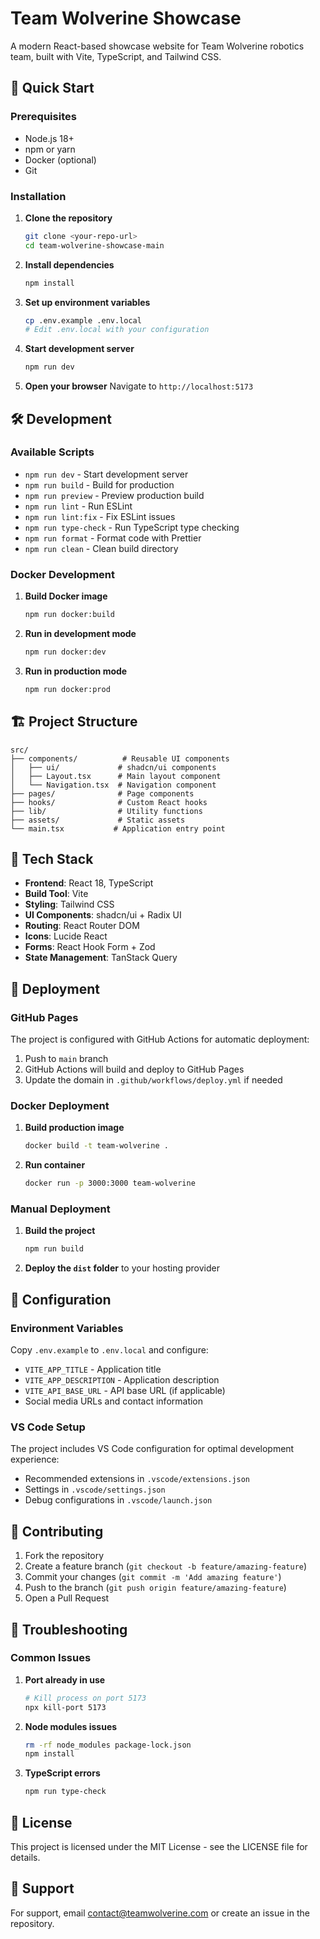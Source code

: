 # Team Wolverine Showcase

A modern React-based showcase website for Team Wolverine robotics team, built with Vite, TypeScript, and Tailwind CSS.

## 🚀 Quick Start

### Prerequisites

- Node.js 18+ 
- npm or yarn
- Docker (optional)
- Git

### Installation

1. **Clone the repository**
   ```bash
   git clone <your-repo-url>
   cd team-wolverine-showcase-main
   ```

2. **Install dependencies**
   ```bash
   npm install
   ```

3. **Set up environment variables**
   ```bash
   cp .env.example .env.local
   # Edit .env.local with your configuration
   ```

4. **Start development server**
   ```bash
   npm run dev
   ```

5. **Open your browser**
   Navigate to `http://localhost:5173`

## 🛠️ Development

### Available Scripts

- `npm run dev` - Start development server
- `npm run build` - Build for production
- `npm run preview` - Preview production build
- `npm run lint` - Run ESLint
- `npm run lint:fix` - Fix ESLint issues
- `npm run type-check` - Run TypeScript type checking
- `npm run format` - Format code with Prettier
- `npm run clean` - Clean build directory

### Docker Development

1. **Build Docker image**
   ```bash
   npm run docker:build
   ```

2. **Run in development mode**
   ```bash
   npm run docker:dev
   ```

3. **Run in production mode**
   ```bash
   npm run docker:prod
   ```

## 🏗️ Project Structure

```
src/
├── components/          # Reusable UI components
│   ├── ui/             # shadcn/ui components
│   ├── Layout.tsx      # Main layout component
│   └── Navigation.tsx  # Navigation component
├── pages/              # Page components
├── hooks/              # Custom React hooks
├── lib/                # Utility functions
├── assets/             # Static assets
└── main.tsx           # Application entry point
```

## 🎨 Tech Stack

- **Frontend**: React 18, TypeScript
- **Build Tool**: Vite
- **Styling**: Tailwind CSS
- **UI Components**: shadcn/ui + Radix UI
- **Routing**: React Router DOM
- **Icons**: Lucide React
- **Forms**: React Hook Form + Zod
- **State Management**: TanStack Query

## 🚀 Deployment

### GitHub Pages

The project is configured with GitHub Actions for automatic deployment:

1. Push to `main` branch
2. GitHub Actions will build and deploy to GitHub Pages
3. Update the domain in `.github/workflows/deploy.yml` if needed

### Docker Deployment

1. **Build production image**
   ```bash
   docker build -t team-wolverine .
   ```

2. **Run container**
   ```bash
   docker run -p 3000:3000 team-wolverine
   ```

### Manual Deployment

1. **Build the project**
   ```bash
   npm run build
   ```

2. **Deploy the `dist` folder** to your hosting provider

## 🔧 Configuration

### Environment Variables

Copy `.env.example` to `.env.local` and configure:

- `VITE_APP_TITLE` - Application title
- `VITE_APP_DESCRIPTION` - Application description
- `VITE_API_BASE_URL` - API base URL (if applicable)
- Social media URLs and contact information

### VS Code Setup

The project includes VS Code configuration for optimal development experience:

- Recommended extensions in `.vscode/extensions.json`
- Settings in `.vscode/settings.json`
- Debug configurations in `.vscode/launch.json`

## 📝 Contributing

1. Fork the repository
2. Create a feature branch (`git checkout -b feature/amazing-feature`)
3. Commit your changes (`git commit -m 'Add amazing feature'`)
4. Push to the branch (`git push origin feature/amazing-feature`)
5. Open a Pull Request

## 🐛 Troubleshooting

### Common Issues

1. **Port already in use**
   ```bash
   # Kill process on port 5173
   npx kill-port 5173
   ```

2. **Node modules issues**
   ```bash
   rm -rf node_modules package-lock.json
   npm install
   ```

3. **TypeScript errors**
   ```bash
   npm run type-check
   ```

## 📄 License

This project is licensed under the MIT License - see the LICENSE file for details.

## 🤝 Support

For support, email contact@teamwolverine.com or create an issue in the repository.